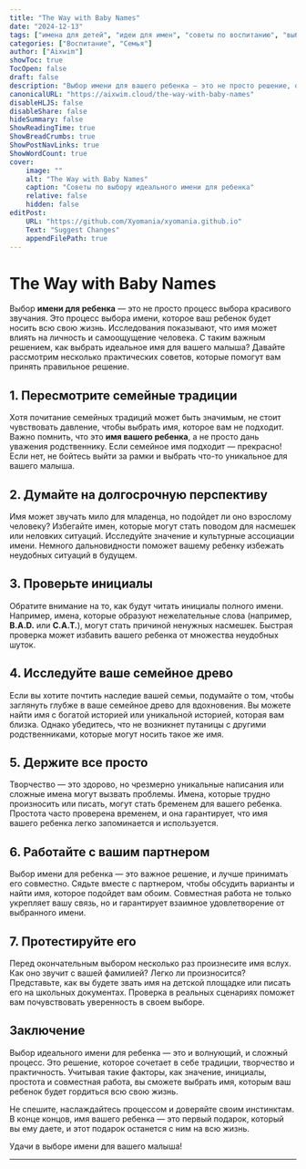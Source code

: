 ```yaml
---
title: "The Way with Baby Names"
date: "2024-12-13"
tags: ["имена для детей", "идеи для имен", "советы по воспитанию", "выбор имени"]
categories: ["Воспитание", "Семья"]
author: ["Aixwim"]
showToc: true
TocOpen: false
draft: false
description: "Выбор имени для вашего ребенка — это не просто решение, оно формирует их идентичность. Вот основные советы по выбору идеального имени для вашего малыша."
canonicalURL: "https://aixwim.cloud/the-way-with-baby-names"
disableHLJS: false
disableShare: false
hideSummary: false
ShowReadingTime: true
ShowBreadCrumbs: true
ShowPostNavLinks: true
ShowWordCount: true
cover:
    image: ""
    alt: "The Way with Baby Names"
    caption: "Советы по выбору идеального имени для ребенка"
    relative: false
    hidden: false
editPost:
    URL: "https://github.com/Xyomania/xyomania.github.io"
    Text: "Suggest Changes"
    appendFilePath: true
---
```


# The Way with Baby Names

Выбор **имени для ребенка** — это не просто процесс выбора красивого звучания. Это процесс выбора имени, которое ваш ребенок будет носить всю свою жизнь. Исследования показывают, что имя может влиять на личность и самоощущение человека. С таким важным решением, как выбрать идеальное имя для вашего малыша? Давайте рассмотрим несколько практических советов, которые помогут вам принять правильное решение.

## 1. Пересмотрите семейные традиции

Хотя почитание семейных традиций может быть значимым, не стоит чувствовать давление, чтобы выбрать имя, которое вам не подходит. Важно помнить, что это **имя вашего ребенка**, а не просто дань уважения родственнику. Если семейное имя подходит — прекрасно! Если нет, не бойтесь выйти за рамки и выбрать что-то уникальное для вашего малыша.

## 2. Думайте на долгосрочную перспективу

Имя может звучать мило для младенца, но подойдет ли оно взрослому человеку? Избегайте имен, которые могут стать поводом для насмешек или неловких ситуаций. Исследуйте значение и культурные ассоциации имени. Немного дальновидности поможет вашему ребенку избежать неудобных ситуаций в будущем.

## 3. Проверьте инициалы

Обратите внимание на то, как будут читать инициалы полного имени. Например, имена, которые образуют нежелательные слова (например, **B.A.D.** или **C.A.T.**), могут стать причиной ненужных насмешек. Быстрая проверка может избавить вашего ребенка от множества неудобных шуток.

## 4. Исследуйте ваше семейное древо

Если вы хотите почтить наследие вашей семьи, подумайте о том, чтобы заглянуть глубже в ваше семейное древо для вдохновения. Вы можете найти имя с богатой историей или уникальной историей, которая вам близка. Однако убедитесь, что не возникнет путаницы с другими родственниками, которые могут носить такое же имя.

## 5. Держите все просто

Творчество — это здорово, но чрезмерно уникальные написания или сложные имена могут вызвать проблемы. Имена, которые трудно произносить или писать, могут стать бременем для вашего ребенка. Простота часто проверена временем, и она гарантирует, что имя вашего ребенка легко запоминается и используется.

## 6. Работайте с вашим партнером

Выбор имени для ребенка — это важное решение, и лучше принимать его совместно. Сядьте вместе с партнером, чтобы обсудить варианты и найти имя, которое подойдет вам обоим. Совместная работа не только укрепляет вашу связь, но и гарантирует взаимное удовлетворение от выбранного имени.

## 7. Протестируйте его

Перед окончательным выбором несколько раз произнесите имя вслух. Как оно звучит с вашей фамилией? Легко ли произносится? Представьте, как вы будете звать имя на детской площадке или писать его на школьных документах. Проверка в реальных сценариях поможет вам почувствовать уверенность в своем выборе.

## Заключение

Выбор идеального имени для ребенка — это и волнующий, и сложный процесс. Это решение, которое сочетает в себе традиции, творчество и практичность. Учитывая такие факторы, как значение, инициалы, простота и совместная работа, вы сможете выбрать имя, которым ваш ребенок будет гордиться всю свою жизнь.

Не спешите, наслаждайтесь процессом и доверяйте своим инстинктам. В конце концов, имя вашего ребенка — это первый подарок, который вы ему даете, и этот подарок останется с ним на всю жизнь.

Удачи в выборе имени для вашего малыша!

---
